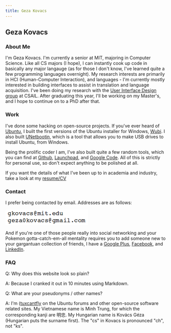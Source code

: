 ```yaml
---
title: Geza Kovacs
---
```


## Geza Kovacs

### About Me

I'm Geza Kovacs. I'm currently a senior at MIT, majoring in Computer Science. Like all CS majors (I hope), I can instantly cook up code in basically any major langauge (as for those I don't know, I've learned quite a few programming languages overnight). My research interests are primarily in HCI (Human-Computer Interaction), and languages - I'm currently mostly interested in building interfaces to assist in translation and language acquisition. I've been doing my research with the [User Interface Design group](http://groups.csail.mit.edu/uid/) at CSAIL. After graduating this year, I'll be working on my Master's, and I hope to continue on to a PhD after that.

### Work

I've done some hacking on open-source projects. If you've ever heard of [Ubuntu](http://www.ubuntu.com/), I built the first versions of the Ubuntu installer for Windows, [Wubi](http://wubi.sourceforge.net/). I also built [UNetbootin](http://unetbootin.sourceforge.net/), which is a tool that allows you to make USB drives to install Ubuntu, from Windows.

Being the prolific coder I am, I've also built quite a few random tools, which you can find at [Github](http://github.com/gkovacs), [Launchpad](http://launchpad.net/~gezakovacs), and [Google Code](http://code.google.com/u/115256740026582893742/). All of this is strictly for personal use, so don't expect anything to be polished at all.

If you want the details of what I've been up to in academia and industry, take a look at my [resume/CV](resume.pdf)

### Contact

I prefer being contacted by email. Addresses are as follows:

![mail](mail.png)

And if you're one of those people really into social networking and your Pokemon gotta-catch-em-all mentality requires you to add someone new to your gargantuan collection of friends, I have a [Google Plus](https://plus.google.com/115256740026582893742), [Facebook](http://www.facebook.com/gkovacs), and [LinkedIn](http://www.linkedin.com/pub/geza-kovacs/10/189/1).

### FAQ

Q: Why does this website look so plain?

A: Because I cranked it out in 10 minutes using Markdown.

Q: What are your pseudonyms / other names?

A: I'm ([tuxcantfly](http://ubuntuforums.org/member.php?u=79823) on the Ubuntu forums and other open-source software related sites. My Vietnamese name is Minh Trung, for which the corresponding kanji are 明忠. My Hungarian name is Kovács Géza (Hungarian puts the surname first). The "cs" in Kovacs is pronounced "ch", not "ks".

